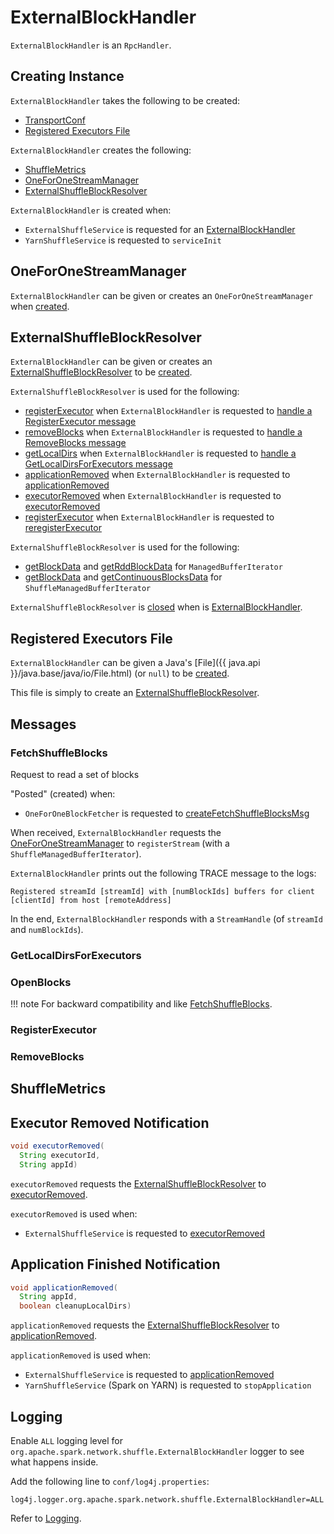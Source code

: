 # ExternalBlockHandler

`ExternalBlockHandler` is an `RpcHandler`.

## Creating Instance

`ExternalBlockHandler` takes the following to be created:

* <span id="conf"> [TransportConf](../network/TransportConf.md)
* [Registered Executors File](#registeredExecutorFile)

`ExternalBlockHandler` creates the following:

* [ShuffleMetrics](#metrics)
* [OneForOneStreamManager](#streamManager)
* [ExternalShuffleBlockResolver](#blockManager)

`ExternalBlockHandler` is created when:

* `ExternalShuffleService` is requested for an [ExternalBlockHandler](ExternalShuffleService.md#newShuffleBlockHandler)
* `YarnShuffleService` is requested to `serviceInit`

## <span id="streamManager"> OneForOneStreamManager

`ExternalBlockHandler` can be given or creates an `OneForOneStreamManager` when [created](#creating-instance).

## <span id="blockManager"><span id="getBlockResolver"><span id="ExternalShuffleBlockResolver"> ExternalShuffleBlockResolver

`ExternalBlockHandler` can be given or creates an [ExternalShuffleBlockResolver](ExternalShuffleBlockResolver.md) to be [created](#creating-instance).

`ExternalShuffleBlockResolver` is used for the following:

* [registerExecutor](ExternalShuffleBlockResolver.md#registerExecutor) when `ExternalBlockHandler` is requested to [handle a RegisterExecutor message](#RegisterExecutor)
* [removeBlocks](ExternalShuffleBlockResolver.md#removeBlocks) when `ExternalBlockHandler` is requested to [handle a RemoveBlocks message](#RemoveBlocks)
* [getLocalDirs](ExternalShuffleBlockResolver.md#getLocalDirs) when `ExternalBlockHandler` is requested to [handle a GetLocalDirsForExecutors message](#GetLocalDirsForExecutors)
* [applicationRemoved](ExternalShuffleBlockResolver.md#applicationRemoved) when `ExternalBlockHandler` is requested to [applicationRemoved](#applicationRemoved)
* [executorRemoved](ExternalShuffleBlockResolver.md#executorRemoved) when `ExternalBlockHandler` is requested to [executorRemoved](#executorRemoved)
* [registerExecutor](ExternalShuffleBlockResolver.md#registerExecutor) when `ExternalBlockHandler` is requested to [reregisterExecutor](#reregisterExecutor)

`ExternalShuffleBlockResolver` is used for the following:

* [getBlockData](ExternalShuffleBlockResolver.md#getBlockData) and [getRddBlockData](ExternalShuffleBlockResolver.md#getRddBlockData) for `ManagedBufferIterator`
* [getBlockData](ExternalShuffleBlockResolver.md#getBlockData) and [getContinuousBlocksData](ExternalShuffleBlockResolver.md#getContinuousBlocksData) for `ShuffleManagedBufferIterator`

`ExternalShuffleBlockResolver` is [closed](ExternalShuffleBlockResolver.md#registerExecutor) when is [ExternalBlockHandler](#close).

## <span id="registeredExecutorFile"> Registered Executors File

`ExternalBlockHandler` can be given a Java's [File]({{ java.api }}/java.base/java/io/File.html) (or `null`) to be [created](#creating-instance).

This file is simply to create an [ExternalShuffleBlockResolver](#blockManager).

## <span id="receive"><span id="handleMessage"><span id="messages"> Messages

### <span id="FetchShuffleBlocks"> FetchShuffleBlocks

Request to read a set of blocks

"Posted" (created) when:

* `OneForOneBlockFetcher` is requested to [createFetchShuffleBlocksMsg](../storage/OneForOneBlockFetcher.md#createFetchShuffleBlocksMsg)

When received, `ExternalBlockHandler` requests the [OneForOneStreamManager](#streamManager) to `registerStream` (with a `ShuffleManagedBufferIterator`).

`ExternalBlockHandler` prints out the following TRACE message to the logs:

```text
Registered streamId [streamId] with [numBlockIds] buffers for client [clientId] from host [remoteAddress]
```

In the end, `ExternalBlockHandler` responds with a `StreamHandle` (of `streamId` and `numBlockIds`).

### <span id="GetLocalDirsForExecutors"> GetLocalDirsForExecutors

### <span id="OpenBlocks"> OpenBlocks

!!! note
    For backward compatibility and like [FetchShuffleBlocks](#FetchShuffleBlocks).

### <span id="RegisterExecutor"> RegisterExecutor

### <span id="RemoveBlocks"> RemoveBlocks

## <span id="metrics"> ShuffleMetrics

## <span id="executorRemoved"> Executor Removed Notification

```java
void executorRemoved(
  String executorId,
  String appId)
```

`executorRemoved` requests the [ExternalShuffleBlockResolver](#blockManager) to [executorRemoved](ExternalShuffleBlockResolver.md#executorRemoved).

`executorRemoved` is used when:

* `ExternalShuffleService` is requested to [executorRemoved](ExternalShuffleService.md#executorRemoved)

## <span id="applicationRemoved"> Application Finished Notification

```java
void applicationRemoved(
  String appId,
  boolean cleanupLocalDirs)
```

`applicationRemoved` requests the [ExternalShuffleBlockResolver](#blockManager) to [applicationRemoved](ExternalShuffleBlockResolver.md#applicationRemoved).

`applicationRemoved` is used when:

* `ExternalShuffleService` is requested to [applicationRemoved](ExternalShuffleService.md#applicationRemoved)
* `YarnShuffleService` (Spark on YARN) is requested to `stopApplication`

## Logging

Enable `ALL` logging level for `org.apache.spark.network.shuffle.ExternalBlockHandler` logger to see what happens inside.

Add the following line to `conf/log4j.properties`:

```text
log4j.logger.org.apache.spark.network.shuffle.ExternalBlockHandler=ALL
```

Refer to [Logging](../spark-logging.md).
